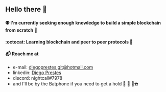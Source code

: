 ## Hello there 👾

#### :alien: I'm currently seeking enough knowledge to build a simple blockchain from scratch 🤔

#### :octocat: Learning blockchain and peer to peer protocols 🧠

#### :mailbox_with_mail: Reach me at

- e-mail: diegoprestes.git@hotmail.com
- linkedin: [Diego Prestes](https://www.linkedin.com/in/diegoprestesgit/)
- discord: nightcall#7978
- and I'll be by the Batphone if you need to get a hold :movie_camera: :vhs: 🦇☎️
